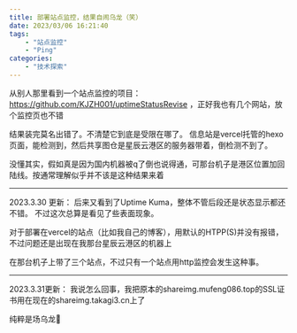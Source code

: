 ```yaml
---
title: 部署站点监控，结果自闹乌龙（笑）
date: 2023/03/06 16:21:40
tags: 
    - "站点监控"
    - "Ping"
categories:
    - "技术探索"
---
```

从别人那里看到一个站点监控的项目：https://github.com/KJZH001/uptimeStatusRevise ，正好我也有几个网站，放个监控页也不错

结果装完莫名出错了。不清楚它到底是受限在哪了。
信息站是vercel托管的hexo页面，能检测到，然后共享图仓是星辰云港区的服务器带着，倒检测不到了。

没懂其实，假如真是因为国内机器被q了倒也说得通，可那台机子是港区位置加回陆线。按通常理解似乎并不该是这种结果来着

---

2023.3.30 更新：
后来又看到了Uptime Kuma，整体不管后段还是状态显示都还不错。
不过这次总算是看见了些表面现象。

对于部署在vercel的站点（比如我自己的博客），用默认的HTPP(S)并没有报错，不过问题还是出现在我那台星辰云港区的机器上

在那台机子上带了三个站点，不过只有一个站点用http监控会发生这种事。

---

2023.3.31更新：
我说怎么回事，我把原本的shareimg.mufeng086.top的SSL证书用在现在的shareimg.takagi3.cn上了

纯粹是场乌龙🤣
